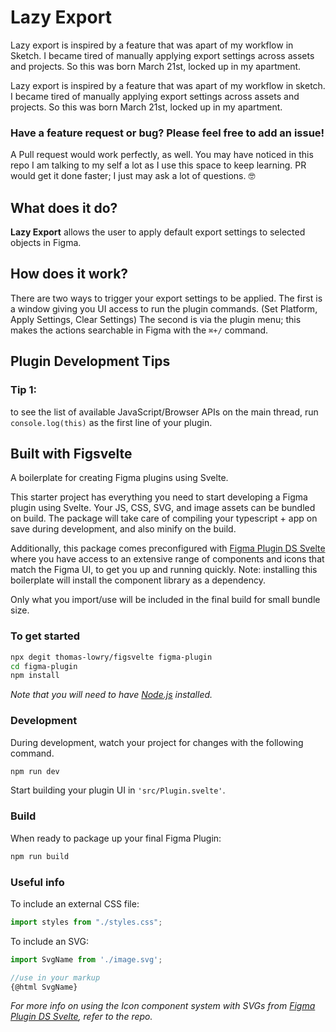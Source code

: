 # Lazy Export

Lazy export is inspired by a feature that was apart of my workflow in Sketch. I became tired of manually applying export settings across assets and projects. So this was born March 21st, locked up in my apartment.


Lazy export is inspired by a feature that was apart of my workflow in sketch. I became tired of manually applying export settings across assets and projects. So this was born March 21st, locked up in my apartment.

### Have a feature request or bug? Please feel free to add an issue!
A Pull request would work perfectly, as well. You may have noticed in this repo I am talking to my self a lot as I use this space to keep learning. PR would get it done faster; I just may ask a lot of questions. 🤓 


## What does it do?

**Lazy Export** allows the user to apply default export settings to selected objects in Figma.

## How does it work?

There are two ways to trigger your export settings to be applied. The first is a window giving you UI access to run the plugin commands. (Set Platform, Apply Settings, Clear Settings)
The second is via the plugin menu; this makes the actions searchable in Figma with the `⌘+/` command.

## Plugin Development Tips

### Tip 1:

to see the list of available JavaScript/Browser APIs on the main thread, run `console.log(this)` as the first line of your plugin.

## Built with Figsvelte

A boilerplate for creating Figma plugins using Svelte.

This starter project has everything you need to start developing a Figma plugin using Svelte. Your JS, CSS, SVG, and image assets can be bundled on build. The package will take care of compiling your typescript + app on save during development, and also minify on the build.

Additionally, this package comes preconfigured with [Figma Plugin DS Svelte](https://github.com/thomas-lowry/figma-plugin-ds-svelte) where you have access to an extensive range of components and icons that match the Figma UI, to get you up and running quickly. Note: installing this boilerplate will install the component library as a dependency.

Only what you import/use will be included in the final build for small bundle size.

### To get started

```bash
npx degit thomas-lowry/figsvelte figma-plugin
cd figma-plugin
npm install
```

_Note that you will need to have [Node.js](https://nodejs.org/) installed._

### Development

During development, watch your project for changes with the following command.

```bash
npm run dev
```

Start building your plugin UI in `'src/Plugin.svelte'`.

### Build

When ready to package up your final Figma Plugin:

```bash
npm run build
```

### Useful info

To include an external CSS file:

```javascript
import styles from "./styles.css";
```

To include an SVG:

```javascript
import SvgName from './image.svg';

//use in your markup
{@html SvgName}
```

_For more info on using the Icon component system with SVGs from [Figma Plugin DS Svelte](https://github.com/thomas-lowry/figma-plugin-ds-svelte), refer to the repo._
